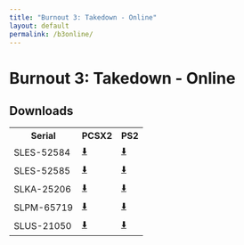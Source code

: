 ```yaml
---
title: "Burnout 3: Takedown - Online"
layout: default
permalink: /b3online/
---
```


# Burnout 3: Takedown - Online

## Downloads
<table>
  <tr>
    <th>Serial</th>
    <th>PCSX2</th>
    <th>PS2</th>
  </tr>
  <tr>
    <td>SLES-52584</td>
    <td><a class="blobdl" href="https://raw.githubusercontent.com/Nahelam/PS2-Game-Mods/refs/heads/main/Burnout%203%20Takedown/Network%20Play/SLES-52584_75BECC18_network_play.pnach">⬇️</a></td>
    <td><a class="blobdl" href="https://raw.githubusercontent.com/Nahelam/PS2-Game-Mods/refs/heads/main/Burnout%203%20Takedown/Network%20Play/SLES-52584_75BECC18_network_play.pnach">⬇️</a></td>
  </tr>
  <tr>
    <td>SLES-52585</td>
    <td><a class="blobdl" href="https://raw.githubusercontent.com/Nahelam/PS2-Game-Mods/refs/heads/main/Burnout%203%20Takedown/Network%20Play/SLES-52585_CE49B0DE_network_play.pnach">⬇️</a></td>
    <td><a class="blobdl" href="https://raw.githubusercontent.com/Nahelam/PS2-Game-Mods/refs/heads/main/Burnout%203%20Takedown/Network%20Play/SLES-52585_CE49B0DE_network_play.pnach">⬇️</a></td>
  </tr>
  <tr>
    <td>SLKA-25206</td>
    <td><a class="blobdl" href="https://raw.githubusercontent.com/Nahelam/PS2-Game-Mods/refs/heads/main/Burnout%203%20Takedown/Network%20Play/SLKA-25206_5F060991_network_play.pnach">⬇️</a></td>
    <td><a class="blobdl" href="https://raw.githubusercontent.com/Nahelam/PS2-Game-Mods/refs/heads/main/Burnout%203%20Takedown/Network%20Play/SLKA-25206_5F060991_network_play.pnach">⬇️</a></td>
  </tr>
  <tr>
    <td>SLPM-65719</td>
    <td><a class="blobdl" href="https://raw.githubusercontent.com/Nahelam/PS2-Game-Mods/refs/heads/main/Burnout%203%20Takedown/Network%20Play/SLPM-65719_BB2E845F_network_play.pnach">⬇️</a></td>
    <td><a class="blobdl" href="https://raw.githubusercontent.com/Nahelam/PS2-Game-Mods/refs/heads/main/Burnout%203%20Takedown/Network%20Play/SLPM-65719_BB2E845F_network_play.pnach">⬇️</a></td>
  </tr>
  <tr>
    <td>SLUS-21050</td>
    <td><a class="blobdl" href="https://raw.githubusercontent.com/Nahelam/PS2-Game-Mods/refs/heads/main/Burnout%203%20Takedown/Network%20Play/SLUS-21050_BEBF8793_network_play.pnach">⬇️</a></td>
    <td><a class="blobdl" href="https://raw.githubusercontent.com/Nahelam/PS2-Game-Mods/refs/heads/main/Burnout%203%20Takedown/Network%20Play/SLUS-21050_BEBF8793_network_play.pnach">⬇️</a></td>
  </tr>
</table>
